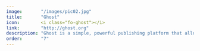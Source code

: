 ```yaml
---
image:       "/images/pic02.jpg"
title:       "Ghost"
icon:        <i class="fo-ghost"></i>
link:        "http://ghost.org"
description: "Ghost is a simple, powerful publishing platform that allows you to share content"
order:       "7"
---
```

